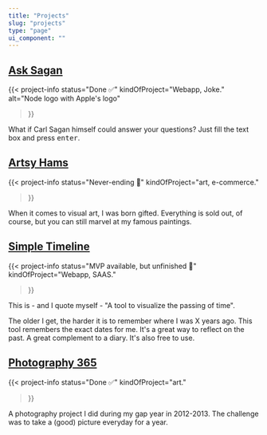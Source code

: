 ```yaml
---
title: "Projects"
slug: "projects"
type: "page"
ui_component: ""
---
```


## [Ask Sagan](https://v2.felixparadis.com/ask-sagan)
{{< project-info
    status="Done ✅" 
    kindOfProject="Webapp, Joke."
    alt="Node logo with Apple's logo"
>}}

What if Carl Sagan himself could answer your questions? Just fill the text box and press <kbd>enter</kbd>.

## [Artsy Hams](https://boutique.felixparadis.com/)
{{< project-info
    status="Never-ending 🎨" 
    kindOfProject="art, e-commerce."
>}}

When it comes to visual art, I was born gifted. Everything is sold out, of course, but you can still marvel at my famous paintings.

## [Simple Timeline](https://timeline.felixparadis.com/)
{{< project-info
    status="MVP available, but unfinished 🚧" 
    kindOfProject="Webapp, SAAS."
>}}

This is - and I quote myself - "A tool to visualize the passing of time".

The older I get, the harder it is to remember where I was X years ago. This tool remembers the exact dates for me. It's a great way to reflect on the past. A great complement to a diary. It's also free to use. 

## [Photography 365](https://365.felixparadis.com/)
{{< project-info
    status="Done ✅" 
    kindOfProject="art."
>}}

A photography project I did during my gap year in 2012-2013. The challenge was to take a (good) picture everyday for a year.